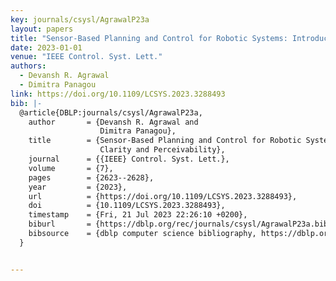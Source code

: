 ```yaml
---
key: journals/csysl/AgrawalP23a
layout: papers
title: "Sensor-Based Planning and Control for Robotic Systems: Introducing Clarity and Perceivability."
date: 2023-01-01
venue: "IEEE Control. Syst. Lett."
authors:
  - Devansh R. Agrawal
  - Dimitra Panagou
link: https://doi.org/10.1109/LCSYS.2023.3288493
bib: |-
  @article{DBLP:journals/csysl/AgrawalP23a,
    author       = {Devansh R. Agrawal and
                    Dimitra Panagou},
    title        = {Sensor-Based Planning and Control for Robotic Systems: Introducing
                    Clarity and Perceivability},
    journal      = {{IEEE} Control. Syst. Lett.},
    volume       = {7},
    pages        = {2623--2628},
    year         = {2023},
    url          = {https://doi.org/10.1109/LCSYS.2023.3288493},
    doi          = {10.1109/LCSYS.2023.3288493},
    timestamp    = {Fri, 21 Jul 2023 22:26:10 +0200},
    biburl       = {https://dblp.org/rec/journals/csysl/AgrawalP23a.bib},
    bibsource    = {dblp computer science bibliography, https://dblp.org}
  }


---
```

